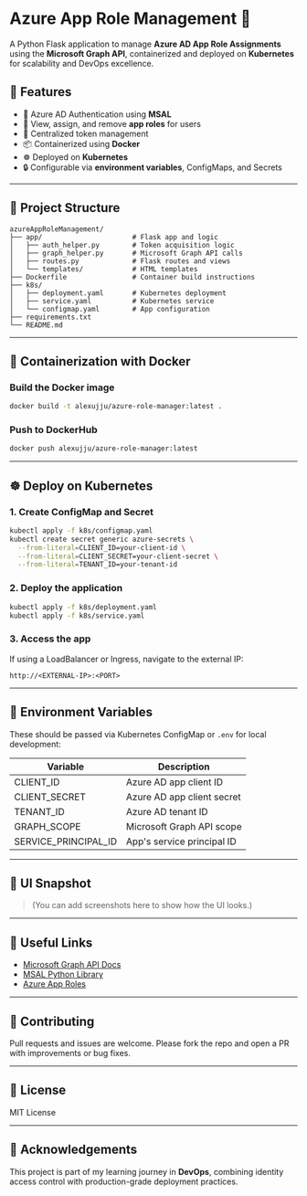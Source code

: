 
# Azure App Role Management 🚀

A Python Flask application to manage **Azure AD App Role Assignments** using the **Microsoft Graph API**, containerized and deployed on **Kubernetes** for scalability and DevOps excellence.

## 🌟 Features

- 🔐 Azure AD Authentication using **MSAL**
- 👥 View, assign, and remove **app roles** for users
- 🧾 Centralized token management
- 📦 Containerized using **Docker**
- ☸️ Deployed on **Kubernetes**
- 🔒 Configurable via **environment variables**, ConfigMaps, and Secrets

---

## 🧱 Project Structure

```
azureAppRoleManagement/
├── app/                      # Flask app and logic
│   ├── auth_helper.py        # Token acquisition logic
│   ├── graph_helper.py       # Microsoft Graph API calls
│   ├── routes.py             # Flask routes and views
│   └── templates/            # HTML templates
├── Dockerfile                # Container build instructions
├── k8s/
│   ├── deployment.yaml       # Kubernetes deployment
│   ├── service.yaml          # Kubernetes service
│   └── configmap.yaml        # App configuration
├── requirements.txt
└── README.md
```

---

## 🐳 Containerization with Docker

### Build the Docker image

```bash
docker build -t alexujju/azure-role-manager:latest .
```

### Push to DockerHub

```bash
docker push alexujju/azure-role-manager:latest
```

---

## ☸️ Deploy on Kubernetes

### 1. Create ConfigMap and Secret

```bash
kubectl apply -f k8s/configmap.yaml
kubectl create secret generic azure-secrets \
  --from-literal=CLIENT_ID=your-client-id \
  --from-literal=CLIENT_SECRET=your-client-secret \
  --from-literal=TENANT_ID=your-tenant-id
```

### 2. Deploy the application

```bash
kubectl apply -f k8s/deployment.yaml
kubectl apply -f k8s/service.yaml
```

### 3. Access the app

If using a LoadBalancer or Ingress, navigate to the external IP:

```
http://<EXTERNAL-IP>:<PORT>
```

---

## 🔧 Environment Variables

These should be passed via Kubernetes ConfigMap or `.env` for local development:

| Variable               | Description                     |
|------------------------|---------------------------------|
| CLIENT_ID              | Azure AD app client ID          |
| CLIENT_SECRET          | Azure AD app client secret      |
| TENANT_ID              | Azure AD tenant ID              |
| GRAPH_SCOPE            | Microsoft Graph API scope       |
| SERVICE_PRINCIPAL_ID   | App's service principal ID      |

---

## 📸 UI Snapshot

> (You can add screenshots here to show how the UI looks.)

---

## 📌 Useful Links

- [Microsoft Graph API Docs](https://learn.microsoft.com/en-us/graph/api/resources/approleassignment)
- [MSAL Python Library](https://pypi.org/project/msal/)
- [Azure App Roles](https://learn.microsoft.com/en-us/azure/active-directory/develop/howto-add-app-roles-in-azure-ad-apps)

---

## 🤝 Contributing

Pull requests and issues are welcome. Please fork the repo and open a PR with improvements or bug fixes.

---

## 📄 License

MIT License

---

## 🙌 Acknowledgements

This project is part of my learning journey in **DevOps**, combining identity access control with production-grade deployment practices.
